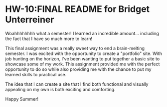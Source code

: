 # HW-10:FINAL README for Bridget Unterreiner

Woahhhhhhhh what a semester! I learned an incredible amount... including the fact that I have so much more to learn!

This final assignment was a really sweet way to end a brain-melting semester. I was excited with the opportunity to create a "portfolio" site. With job hunting on the horizon, I've been wanting to put together a basic site to showcase some of my work. This assignment provided me with the perfect opportunity to do so while also providing me with the chance to put my learned skills to practical use.

The idea that I can create a site that I find both functional and visually appealing on my own is both exciting and comforting. 

Happy Summer!